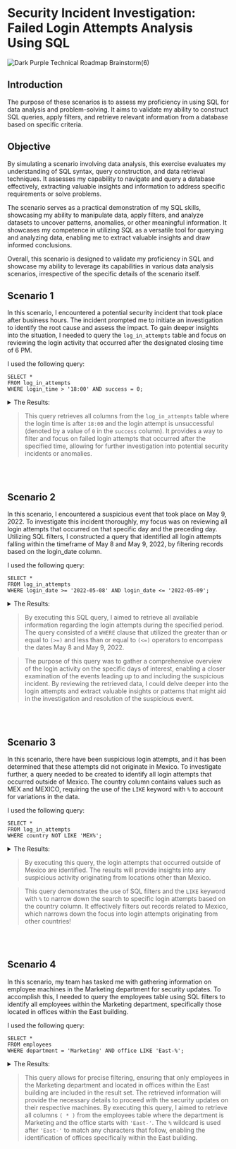 # Security Incident Investigation: Failed Login Attempts Analysis Using SQL
![Dark Purple Technical Roadmap Brainstorm(6)](https://github.com/AmiliaSalva/Security-Incident-Investigation-After-Hours-Failed-Login-Attempts-Analysis-Using-SQL/assets/132176058/658cf34a-e3ca-4ed4-86ba-8db62b39e989)

## Introduction

The purpose of these scenarios is to assess my proficiency in using SQL for data analysis and problem-solving. It aims to validate my ability to construct SQL queries, apply filters, and retrieve relevant information from a database based on specific criteria.

## Objective 

By simulating a scenario involving data analysis, this exercise evaluates my understanding of SQL syntax, query construction, and data retrieval techniques. It assesses my capability to navigate and query a database effectively, extracting valuable insights and information to address specific requirements or solve problems.

The scenario serves as a practical demonstration of my SQL skills, showcasing my ability to manipulate data, apply filters, and analyze datasets to uncover patterns, anomalies, or other meaningful information. It showcases my competence in utilizing SQL as a versatile tool for querying and analyzing data, enabling me to extract valuable insights and draw informed conclusions.

Overall, this scenario is designed to validate my proficiency in SQL and showcase my ability to leverage its capabilities in various data analysis scenarios, irrespective of the specific details of the scenario itself.

## Scenario 1

In this scenario, I encountered a potential security incident that took place after business hours. The incident prompted me to initiate an investigation to identify the root cause and assess the impact. To gain deeper insights into the situation, I needed to query the ``log_in_attempts`` table and focus on reviewing the login activity that occurred after the designated closing time of 6 PM.

I used the following query:

```
SELECT *
FROM log_in_attempts
WHERE login_time > '18:00' AND success = 0;
```
<details close>

<summary>The Results:</summary>
  
![SQLQUERY](https://github.com/AmiliaSalva/Security-Incident-Investigation-After-Hours-Failed-Login-Attempts-Analysis-Using-SQL/assets/132176058/c452a1d3-519e-4e6c-a20c-875160576533)

</details>

> This query retrieves all columns from the ``log_in_attempts`` table where the login time is after ``18:00`` and the login attempt is unsuccessful (denoted by a value of ``0`` in the ``success`` column). It provides a way to filter and focus on failed login attempts that occurred after the specified time, allowing for further investigation into potential security incidents or anomalies.

 <br />
 <br />
 
## Scenario 2

In this scenario, I encountered a suspicious event that took place on May 9, 2022. To investigate this incident thoroughly, my focus was on reviewing all login attempts that occurred on that specific day and the preceding day. Utilizing SQL filters, I constructed a query that identified all login attempts falling within the timeframe of May 8 and May 9, 2022, by filtering records based on the login_date column.

I used the following query:

```
SELECT *
FROM log_in_attempts
WHERE login_date >= '2022-05-08' AND login_date <= '2022-05-09';

```
<details close>

<summary>The Results:</summary>


![SQLQUERY2](https://github.com/AmiliaSalva/Security-Incident-Investigation-After-Hours-Failed-Login-Attempts-Analysis-Using-SQL/assets/132176058/b66b7e33-b7be-43c3-800e-e0a2d81a32d8)


</details>

> By executing this SQL query, I aimed to retrieve all available information regarding the login attempts during the specified period. The query consisted of a ``WHERE`` clause that utilized the greater than or equal to ``(>=)`` and less than or equal to ``(<=)`` operators to encompass the dates May 8 and May 9, 2022.

> The purpose of this query was to gather a comprehensive overview of the login activity on the specific days of interest, enabling a closer examination of the events leading up to and including the suspicious incident. By reviewing the retrieved data, I could delve deeper into the login attempts and extract valuable insights or patterns that might aid in the investigation and resolution of the suspicious event.
 
 <br />
 <br />

## Scenario 3

In this scenario, there have been suspicious login attempts, and it has been determined that these attempts did not originate in Mexico. To investigate further, a query needed to be created to identify all login attempts that occurred outside of Mexico. The country column contains values such as MEX and MEXICO, requiring the use of the ``LIKE`` keyword with `` % `` to account for variations in the data.

I used the following query:

```
SELECT *
FROM log_in_attempts
WHERE country NOT LIKE 'MEX%';

```
<details close>

<summary>The Results:</summary>


![SQLQUERY4](https://github.com/AmiliaSalva/Security-Incident-Investigation-After-Hours-Failed-Login-Attempts-Analysis-Using-SQL/assets/132176058/dbfc324e-7e1e-4a43-b6c6-bfac07b7ebe4)



</details>

> By executing this query, the login attempts that occurred outside of Mexico are identified. The results will provide insights into any suspicious activity originating from locations other than Mexico.

> This query demonstrates the use of SQL filters and the ``LIKE`` keyword with ``%`` to narrow down the search to specific login attempts based on the country column. It effectively filters out records related to Mexico, which narrows down the focus into login attempts originating from other countries!

 <br />
 <br />

## Scenario 4

In this scenario, my team has tasked me with gathering information on employee machines in the Marketing department for security updates. To accomplish this, I needed to query the employees table using SQL filters to identify all employees within the Marketing department, specifically those located in offices within the East building.

I used the following query:

```
SELECT *
FROM employees
WHERE department = 'Marketing' AND office LIKE 'East-%';

```
<details close>

<summary>The Results:</summary>



![SQLQUERY3](https://github.com/AmiliaSalva/Security-Incident-Investigation-After-Hours-Failed-Login-Attempts-Analysis-Using-SQL/assets/132176058/2421ac31-f378-4b0f-8d1a-cc93bb2cebd4)


</details>

> This query allows for precise filtering, ensuring that only employees in the Marketing department and located in offices within the East building are included in the result set. The retrieved information will provide the necessary details to proceed with the security updates on their respective machines.
> By executing this query, I aimed to retrieve all columns ``( * )`` from the employees table where the department is Marketing and the office starts with ``'East-'``. The ``%`` wildcard is used after ``'East-'`` to match any characters that follow, enabling the identification of offices specifically within the East building.

